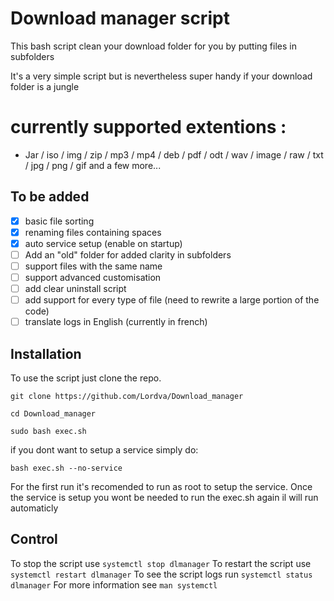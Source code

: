 # Download manager script

This bash script clean your download folder for you by putting files in subfolders


It's a very simple script but is nevertheless super handy if your download folder is a jungle

# currently supported extentions :

 - Jar / iso / img / zip / mp3 / mp4 / deb / pdf / odt / wav / image / raw / txt / jpg / png / gif and a few more...

## To be added 

 - [x] basic file sorting
 - [x] renaming files containing spaces
 - [x] auto service setup (enable on startup)
 - [ ] Add an "old" folder for added clarity in subfolders
 - [ ] support files with the same name
 - [ ] support advanced customisation
 - [ ] add clear uninstall script
 - [ ] add support for every type of file (need to rewrite a large portion of the code)
 - [ ] translate logs in English (currently in french)

## Installation

To use the script just clone the repo.
```
git clone https://github.com/Lordva/Download_manager

cd Download_manager

sudo bash exec.sh
```
if you dont want to setup a service simply do:
```
bash exec.sh --no-service
```

For the first run it's recomended to run as root to setup the service.
Once the service is setup you wont be needed to run the exec.sh again il will run automaticly

## Control

To stop the script use `systemctl stop dlmanager`
To restart the script use `systemctl restart dlmanager`
To see the script logs run `systemctl status dlmanager`
For more information see `man systemctl`



